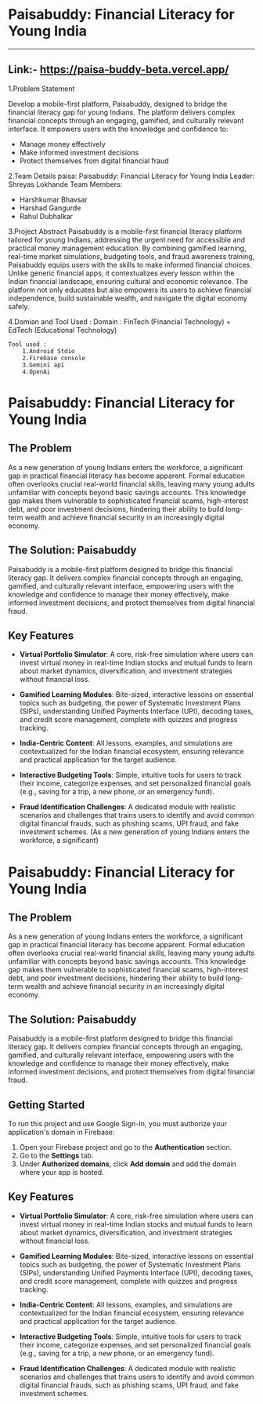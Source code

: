 # Paisabuddy: Financial Literacy for Young India

-------------------------------------------
Link:- https://paisa-buddy-beta.vercel.app/
-------------------------------------------

1.Problem Statement

Develop a mobile-first platform, Paisabuddy, designed to bridge the financial literacy gap for young Indians. The platform delivers complex financial concepts through an engaging, gamified, and culturally relevant interface. It empowers users with the knowledge and confidence to:
* Manage money effectively
* Make informed investment decisions
* Protect themselves from digital financial fraud

2.Team Details
paisa: Paisabuddy: Financial Literacy for Young India
Leader: Shreyas Lokhande
Team Members:
  * Harshkumar Bhavsar
  * Harshad Gangurde
  * Rahul Dubhalkar

3.Project Abstract
Paisabuddy is a mobile-first financial literacy platform tailored for young Indians, addressing the urgent need for accessible and practical money management education. By combining gamified learning, real-time market simulations, budgeting tools, and fraud awareness training, Paisabuddy equips users with the skills to make informed financial choices. Unlike generic financial apps, it contextualizes every lesson within the Indian financial landscape, ensuring cultural and economic relevance. The platform not only educates but also empowers its users to achieve financial independence, build sustainable wealth, and navigate the digital economy safely.

4.Domian and Tool Used :
    Domain : 
        FinTech (Financial Technology) + EdTech (Educational Technology)

    Tool used :
        1.Android Stdio
        2.Firebase console
        3.Gemini api
        4.OpenAi

# Paisabuddy: Financial Literacy for Young India

## The Problem

As a new generation of young Indians enters the workforce, a significant gap in practical financial literacy has become apparent. Formal education often overlooks crucial real-world financial skills, leaving many young adults unfamiliar with concepts beyond basic savings accounts. This knowledge gap makes them vulnerable to sophisticated financial scams, high-interest debt, and poor investment decisions, hindering their ability to build long-term wealth and achieve financial security in an increasingly digital economy.

## The Solution: Paisabuddy

Paisabuddy is a mobile-first platform designed to bridge this financial literacy gap. It delivers complex financial concepts through an engaging, gamified, and culturally relevant interface, empowering users with the knowledge and confidence to manage their money effectively, make informed investment decisions, and protect themselves from digital financial fraud.

## Key Features

- **Virtual Portfolio Simulator**: A core, risk-free simulation where users can invest virtual money in real-time Indian stocks and mutual funds to learn about market dynamics, diversification, and investment strategies without financial loss.

- **Gamified Learning Modules**: Bite-sized, interactive lessons on essential topics such as budgeting, the power of Systematic Investment Plans (SIPs), understanding Unified Payments Interface (UPI), decoding taxes, and credit score management, complete with quizzes and progress tracking.

- **India-Centric Content**: All lessons, examples, and simulations are contextualized for the Indian financial ecosystem, ensuring relevance and practical application for the target audience.

- **Interactive Budgeting Tools**: Simple, intuitive tools for users to track their income, categorize expenses, and set personalized financial goals (e.g., saving for a trip, a new phone, or an emergency fund).

- **Fraud Identification Challenges**: A dedicated module with realistic scenarios and challenges that trains users to identify and avoid common digital financial frauds, such as phishing scams, UPI fraud, and fake investment schemes.
(As a new generation of young Indians enters the workforce, a significant)

# Paisabuddy: Financial Literacy for Young India

## The Problem

As a new generation of young Indians enters the workforce, a significant gap in practical financial literacy has become apparent. Formal education often overlooks crucial real-world financial skills, leaving many young adults unfamiliar with concepts beyond basic savings accounts. This knowledge gap makes them vulnerable to sophisticated financial scams, high-interest debt, and poor investment decisions, hindering their ability to build long-term wealth and achieve financial security in an increasingly digital economy.

## The Solution: Paisabuddy

Paisabuddy is a mobile-first platform designed to bridge this financial literacy gap. It delivers complex financial concepts through an engaging, gamified, and culturally relevant interface, empowering users with the knowledge and confidence to manage their money effectively, make informed investment decisions, and protect themselves from digital financial fraud.

## Getting Started

To run this project and use Google Sign-In, you must authorize your application's domain in Firebase:
1. Open your Firebase project and go to the **Authentication** section.
2. Go to the **Settings** tab.
3. Under **Authorized domains**, click **Add domain** and add the domain where your app is hosted.

## Key Features

- **Virtual Portfolio Simulator**: A core, risk-free simulation where users can invest virtual money in real-time Indian stocks and mutual funds to learn about market dynamics, diversification, and investment strategies without financial loss.

- **Gamified Learning Modules**: Bite-sized, interactive lessons on essential topics such as budgeting, the power of Systematic Investment Plans (SIPs), understanding Unified Payments Interface (UPI), decoding taxes, and credit score management, complete with quizzes and progress tracking.

- **India-Centric Content**: All lessons, examples, and simulations are contextualized for the Indian financial ecosystem, ensuring relevance and practical application for the target audience.

- **Interactive Budgeting Tools**: Simple, intuitive tools for users to track their income, categorize expenses, and set personalized financial goals (e.g., saving for a trip, a new phone, or an emergency fund).

- **Fraud Identification Challenges**: A dedicated module with realistic scenarios and challenges that trains users to identify and avoid common digital financial frauds, such as phishing scams, UPI fraud, and fake investment schemes.

